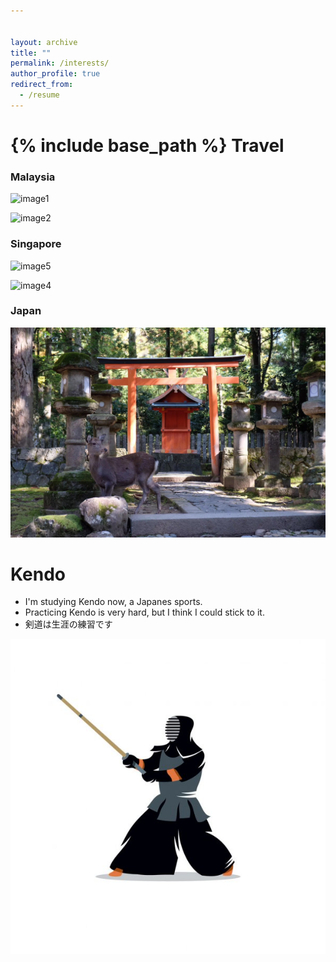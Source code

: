 ```yaml
---


layout: archive
title: ""
permalink: /interests/
author_profile: true
redirect_from:
  - /resume
---
```


{% include base_path %}
Travel
=======


### Malaysia

![image1](images/image1.JPG)



![image2](images/image2.JPG)



### Singapore

![image5](images/image5.JPG)



![image4](images/image4.JPG)



### Japan

![image3](images/image3.jpg)



Kendo
=======
- I'm studying Kendo now, a Japanes sports.
- Practicing Kendo is very hard, but I think I could stick to it.
- 剣道は生涯の練習です

 ![kendo](images/kendo.jpg)
